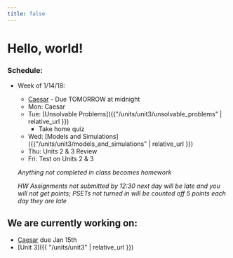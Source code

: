 ```yaml
---
title: false
---
```


# Hello, world!

### Schedule:

- Week of 1/14/18:
  - [Caesar](http://docs.cs50.net/2018/ap/problems/caesar/caesar.html) - Due TOMORROW at midnight
  - Mon: Caesar
  - Tue: [Unsolvable Problems]({{"/units/unit3/unsolvable_problems" | relative_url }})
    - Take home quiz
  - Wed: [Models and Simulations]({{"/units/unit3/models_and_simulations" | relative_url }})
  - Thu: Units 2 & 3 Review
  - Fri: Test on Units 2 & 3

  *Anything not completed in class becomes homework*

  *HW Assignments not submitted by 12:30 next day will be late and you will not get points; PSETs not turned in will be counted off 5 points each day they are late*


## We are currently working on:
* [Caesar](http://docs.cs50.net/2018/ap/problems/caesar/caesar.html) due Jan 15th
* [Unit 3]({{ "/units/unit3" | relative_url }})


<!--
This is CS50 AP, Harvard University's introduction to the intellectual enterprises of computer science and the art of programming for students in high school, which satisfies the College Board's new AP CS Principles curriculum framework.
-->
<!--
<iframe src="https://www.youtube.com/embed/tZxLMIk_SaY?playlist=GAB6Gm7pTTA"></iframe>
-->

